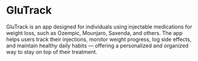 # GluTrack
GluTrack is an app designed for individuals using injectable medications for weight loss, such as Ozempic, Mounjaro, Saxenda, and others. The app helps users track their injections, monitor weight progress, log side effects, and maintain healthy daily habits — offering a personalized and organized way to stay on top of their treatment.
